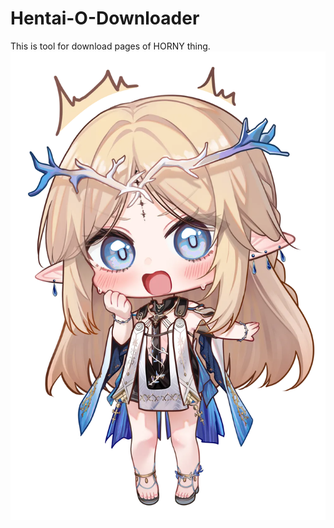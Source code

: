 # Hentai-O-Downloader
This is tool for download pages of HORNY thing.
<img src="Main_file/img_src/cb304b165663134eb98a2aa1b82556836cc0d17c.webp">